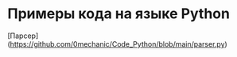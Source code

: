 # Примеры кода на языке Python

[Парсер] (https://github.com/0mechanic/Code_Python/blob/main/parser.py)
